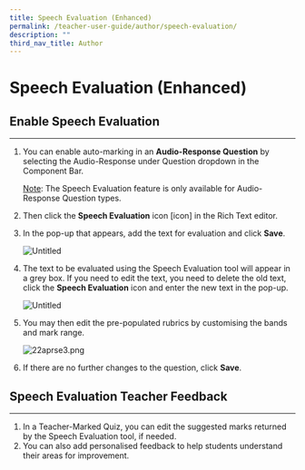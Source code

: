 ```yaml
---
title: Speech Evaluation (Enhanced)
permalink: /teacher-user-guide/author/speech-evaluation/
description: ""
third_nav_title: Author
---
```

<h1 id="speech-evaluation-enhanced-">Speech Evaluation (Enhanced)</h1>
<h2 id="enable-speech-evaluation">Enable Speech Evaluation</h2>
<hr>
<ol>
<li><p>You can enable auto-marking in an <strong>Audio-Response Question</strong> by selecting the Audio-Response under Question dropdown in the Component Bar. </p>
	<p> <u>Note</u>: The Speech Evaluation feature is only available for Audio-Response Question types. </p>
</li>
<li><p>Then click the <strong>Speech Evaluation</strong> icon [icon] in the Rich Text editor.</p>
</li>
<li><p>In the pop-up that appears, add the text for evaluation and click <strong>Save</strong>. </p>
<p> <img alt="Untitled" src="https://s3-us-west-2.amazonaws.com/secure.notion-static.com/0d8802b4-8edb-4315-9873-5a1df1ce762d/Untitled.png"></p>
</li>
<li><p>The text to be evaluated using the Speech Evaluation tool will appear in a grey box. If you need to edit the text, you need to delete the old text, click the <strong>Speech Evaluation</strong> icon and enter the new text in the pop-up.</p>
<p> <img alt="Untitled" src="https://s3-us-west-2.amazonaws.com/secure.notion-static.com/d9bd4243-1273-40df-8327-a4c106c9be8e/Untitled.png"></p>
</li>
<li><p>You may then edit the pre-populated rubrics by customising the bands and mark range. </p>
<p> <img alt="22aprse3.png" src="https://s3-us-west-2.amazonaws.com/secure.notion-static.com/038acea4-fa8d-4477-92f2-7302d136c616/22aprse3.png"></p>
</li>
<li><p>If there are no further changes to the question, click <strong>Save</strong>.</p>
</li>
</ol>
<h2 id="speech-evaluation-teacher-feedback">Speech Evaluation Teacher Feedback</h2>
<hr>
<ol>
<li>In a Teacher-Marked Quiz, you can edit the suggested marks returned by the Speech Evaluation tool, if needed.</li>
<li>You can also add personalised feedback to help students understand their areas for improvement.</li>
</ol>